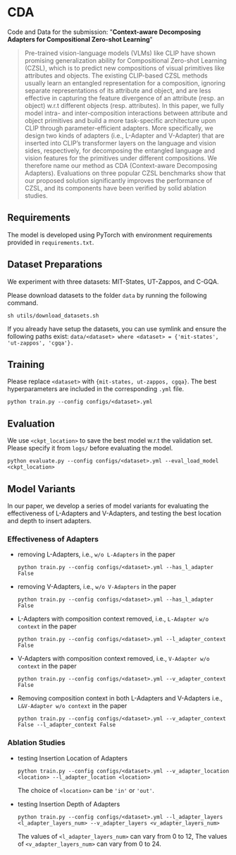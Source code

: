 # CDA
Code and Data for the submission: "**Context-aware Decomposing Adapters for Compositional Zero-shot Learning**"
> Pre-trained vision-language models (VLMs) like CLIP have shown promising generalization ability for Compositional Zero-shot Learning (CZSL), which is to predict new compositions of visual primitives like attributes and objects. The existing CLIP-based CZSL methods usually learn an entangled representation for a composition, ignoring separate representations of its attribute and object, and are less effective in capturing the feature divergence of an attribute (resp. an object) w.r.t different objects (resp. attributes). In this paper, we fully model intra- and inter-composition interactions between attribute and object primitives and build a more task-specific architecture upon CLIP through parameter-efficient adapters. More specifically, we design two kinds of adapters (i.e., L-Adapter and V-Adapter) that are inserted into CLIP’s transformer layers on the language and vision sides, respectively, for decomposing the entangled language and vision features for the primitives under different compositions. We therefore name our method as CDA (Context-aware Decomposing Adapters). Evaluations on three popular CZSL benchmarks show that our proposed solution significantly improves the performance of CZSL, and its components have been verified by solid ablation studies.

## Requirements

The model is developed using PyTorch with environment requirements provided in `requirements.txt`.
## Dataset Preparations
We experiment with three datasets: MIT-States, UT-Zappos, and C-GQA.

Please download datasets to the folder `data` by running the following command.
```
sh utils/download_datasets.sh
```
If you already have setup the datasets, you can use symlink and ensure the following paths exist: `data/<dataset> where <dataset> = {'mit-states', 'ut-zappos', 'cgqa'}.`


## Training

Please replace `<dataset>` with `{mit-states, ut-zappos, cgqa}`. The best hyperparameters are included in the corresponding `.yml` file.

```
python train.py --config configs/<dataset>.yml
```


## Evaluation
We use `<ckpt_location>` to save the best model w.r.t the validation set. Please specify it from `logs/` before evaluating the model. 
```
python evaluate.py --config configs/<dataset>.yml --eval_load_model <ckpt_location>
```

## Model Variants
In our paper, we develop a series of model variants for evaluating the effectiveness of L-Adapters and V-Adapters, and testing the best location and depth to insert adapters.
 
### Effectiveness of Adapters

- removing L-Adapters, i.e., `w/o L-Adapters` in the paper

  ```
  python train.py --config configs/<dataset>.yml --has_l_adapter False
  ```

- removing V-Adapters, i.e., `w/o V-Adapters` in the paper

  ```
  python train.py --config configs/<dataset>.yml --has_l_adapter False
  ```

- L-Adapters with composition context removed, i.e., `L-Adapter w/o context` in the paper

  ```
  python train.py --config configs/<dataset>.yml --l_adapter_context False
  ```

- V-Adapters with composition context removed, i.e., `V-Adapter w/o context` in the paper

  ```
  python train.py --config configs/<dataset>.yml --v_adapter_context False
  ```

- Removing composition context in both L-Adapters and V-Adapters i.e.,  `L&V-Adapter w/o context` in the paper

  ```
  python train.py --config configs/<dataset>.yml --v_adapter_context False --l_adapter_context False
  ```

### Ablation Studies

- testing Insertion Location of Adapters

  ```
  python train.py --config configs/<dataset>.yml --v_adapter_location <location> --l_adapter_location <location>
  ```

  The choice of `<location>` can be `'in'` or `'out'`.

- testing Insertion Depth of Adapters

  ```
  python train.py --config configs/<dataset>.yml --l_adapter_layers <l_adapter_layers_num> --v_adapter_layers <v_adapter_layers_num>
  ```
  The values of `<l_adapter_layers_num>` can vary from 0 to 12, The values of `<v_adapter_layers_num>` can vary from 0 to 24.

  

